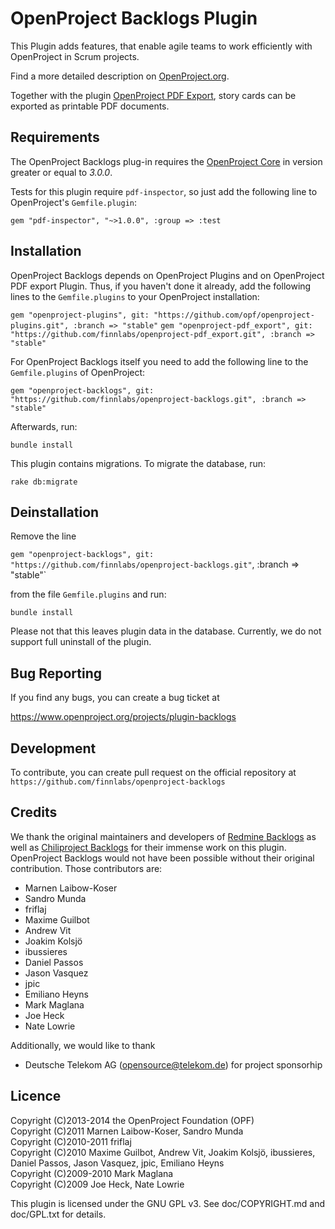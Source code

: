 OpenProject Backlogs Plugin
===========================

This Plugin adds features, that enable agile teams to work efficiently with
OpenProject in Scrum projects.

Find a more detailed description on [OpenProject.org](https://www.openproject.org/projects/openproject/wiki/Agile_teams).

Together with the plugin [OpenProject PDF Export](https://www.openproject.org/projects/pdf-export), story cards can be exported as printable PDF documents.

Requirements
------------

The OpenProject Backlogs plug-in requires the [OpenProject Core](https://github.com/opf/openproject/) in
version greater or equal to *3.0.0*.

Tests for this plugin require `pdf-inspector`, so just add the following line to
OpenProject's `Gemfile.plugin`:

`gem "pdf-inspector", "~>1.0.0", :group => :test`


Installation
------------

OpenProject Backlogs depends on OpenProject Plugins and on OpenProject PDF export Plugin. Thus, if you haven't done
it already, add the following lines to the `Gemfile.plugins` to your OpenProject installation:

`gem "openproject-plugins", git: "https://github.com/opf/openproject-plugins.git", :branch => "stable"`
`gem "openproject-pdf_export", git: "https://github.com/finnlabs/openproject-pdf_export.git", :branch => "stable"`

For OpenProject Backlogs itself you need to add the following line to the
`Gemfile.plugins` of OpenProject:

`gem "openproject-backlogs", git: "https://github.com/finnlabs/openproject-backlogs.git", :branch => "stable"`

Afterwards, run:

`bundle install`

This plugin contains migrations. To migrate the database, run:

`rake db:migrate`


Deinstallation
--------------

Remove the line

`gem "openproject-backlogs", git: "https://github.com/finnlabs/openproject-backlogs.git"`, :branch => "stable"`

from the file `Gemfile.plugins` and run:

`bundle install`

Please not that this leaves plugin data in the database. Currently, we do not
support full uninstall of the plugin.


Bug Reporting
-------------

If you find any bugs, you can create a bug ticket at

https://www.openproject.org/projects/plugin-backlogs


Development
-----------

To contribute, you can create pull request on the official repository at
`https://github.com/finnlabs/openproject-backlogs`


Credits
-------

We thank the original maintainers and developers of [Redmine
Backlogs](http://www.redminebacklogs.net/) as well as
[Chiliproject Backlogs](https://github.com/finnlabs/chiliproject_backlogs) for
their immense work on this plugin. OpenProject Backlogs would not have been
possible without their original contribution. Those contributors are:

* Marnen Laibow-Koser
* Sandro Munda
* friflaj
* Maxime Guilbot
* Andrew Vit
* Joakim Kolsjö
* ibussieres
* Daniel Passos
* Jason Vasquez
* jpic
* Emiliano Heyns
* Mark Maglana
* Joe Heck
* Nate Lowrie

Additionally, we would like to thank

* Deutsche Telekom AG (opensource@telekom.de) for project sponsorhip

Licence
-------

Copyright (C)2013-2014 the OpenProject Foundation (OPF)<br />
Copyright (C)2011 Marnen Laibow-Koser, Sandro Munda<br />
Copyright (C)2010-2011 friflaj<br />
Copyright (C)2010 Maxime Guilbot, Andrew Vit, Joakim Kolsjö, ibussieres, Daniel Passos, Jason Vasquez, jpic, Emiliano Heyns<br />
Copyright (C)2009-2010 Mark Maglana<br />
Copyright (C)2009 Joe Heck, Nate Lowrie

This plugin is licensed under the GNU GPL v3. See doc/COPYRIGHT.md and doc/GPL.txt for details.
